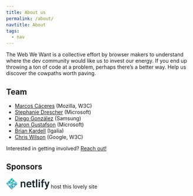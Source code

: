 ```yaml
---
title: About us
permalink: /about/
navtitle: About
tags:
  - nav
---
```


The Web We Want is a collective effort by browser makers to understand where the dev community would like us to invest our energy. If you end up throwing a ton of code at a problem, perhaps there’s a better way. Help us discover the cowpaths worth paving.

## Team

* [Marcos Cáceres](https://twitter.com/marcosc) (Mozilla, W3C)
* [Stephanie Drescher](https://twitter.com/seaotta) (Microsoft)
* [Diego González](https://twitter.com/diekus) (Samsung)
* [Aaron Gustafson](https://twitter.com/aarongustafson) (Microsoft)
* [Brian Kardell](https://twitter.com/briankardell) (Igalia)
* [Chris Wilson](https://twitter.com/cwilso) (Google, W3C)

Interested in getting involved? [Reach out!](/contact)

## Sponsors

<img src="/static/img/netlify.svg" alt="Netlify" style="height: 32px; vertical-align: bottom;"> host this lovely site
